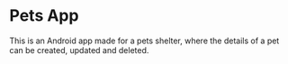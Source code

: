 # Pets App
 This is an Android app made for a pets shelter, where the details of a pet can be created, updated and deleted.
